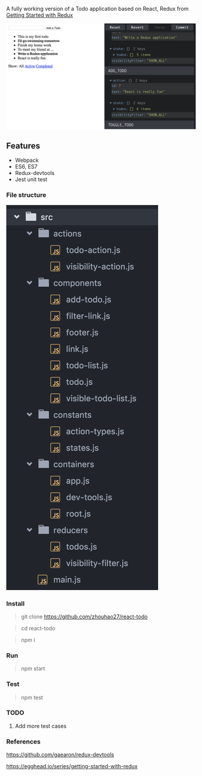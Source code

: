 A fully working version of a Todo application based on React, Redux from [Getting Started with Redux](https://egghead.io/series/getting-started-with-redux)

![screenshot](https://github.com/zhouhao27/react-todo/blob/master/img/screenshot.png)

## Features

- Webpack
- ES6, ES7
- Redux-devtools
- Jest unit test

### File structure

![file structure](https://github.com/zhouhao27/react-todo/blob/master/img/file-structure.png)

### Install

> git clone https://github.com/zhouhao27/react-todo

> cd react-todo

> npm i

### Run

> npm start

### Test

> npm test

### TODO

1. Add more test cases

### References

https://github.com/gaearon/redux-devtools

https://egghead.io/series/getting-started-with-redux
